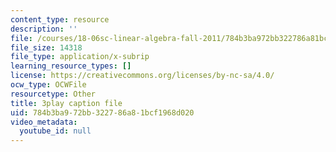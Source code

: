 ```yaml
---
content_type: resource
description: ''
file: /courses/18-06sc-linear-algebra-fall-2011/784b3ba972bb322786a81bcf1968d020_OsHY7ycgbaE.srt
file_size: 14318
file_type: application/x-subrip
learning_resource_types: []
license: https://creativecommons.org/licenses/by-nc-sa/4.0/
ocw_type: OCWFile
resourcetype: Other
title: 3play caption file
uid: 784b3ba9-72bb-3227-86a8-1bcf1968d020
video_metadata:
  youtube_id: null
---
```

